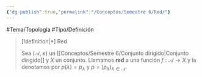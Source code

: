 ```yaml
---
{"dg-publish":true,"permalink":"/Conceptos/Semestre 6/Red/"}
---
```


#Tema/Topología #Tipo/Definición 

> [!definition|*] Red
> 
> Sea $(\mathcal{A},\leq)$ un [[Conceptos/Semestre 6/Conjunto dirigido\|Conjunto dirigido]] y $X$ un conjunto. Llamamos **red** a una función $f: \mathcal{A} \to X$ y la denotamos por $p(\lambda)=p_{\lambda}$ y $p=(p_{\lambda})_{\lambda \in \mathcal{A}}$.